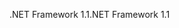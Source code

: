 <span data-ttu-id="72abc-101">.NET Framework 1.1</span><span class="sxs-lookup"><span data-stu-id="72abc-101">.NET Framework 1.1</span></span>